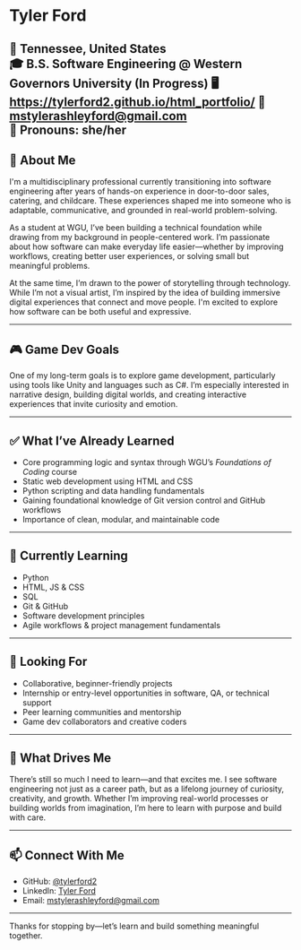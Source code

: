 # Tyler Ford

📍 Tennessee, United States  
🎓 B.S. Software Engineering @ Western Governors University (In Progress)
🖥️ https://tylerford2.github.io/html_portfolio/
📧 mstylerashleyford@gmail.com  
👤 Pronouns: she/her  
---

## 👋 About Me

I'm a multidisciplinary professional currently transitioning into software engineering after years of hands-on experience in door-to-door sales, catering, and childcare. These experiences shaped me into someone who is adaptable, communicative, and grounded in real-world problem-solving.

As a student at WGU, I’ve been building a technical foundation while drawing from my background in people-centered work. I’m passionate about how software can make everyday life easier—whether by improving workflows, creating better user experiences, or solving small but meaningful problems.

At the same time, I’m drawn to the power of storytelling through technology. While I’m not a visual artist, I’m inspired by the idea of building immersive digital experiences that connect and move people. I'm excited to explore how software can be both useful and expressive.

---

## 🎮 Game Dev Goals

One of my long-term goals is to explore game development, particularly using tools like Unity and languages such as C#. I’m especially interested in narrative design, building digital worlds, and creating interactive experiences that invite curiosity and emotion.

---

## ✅ What I’ve Already Learned

- Core programming logic and syntax through WGU’s *Foundations of Coding* course  
- Static web development using HTML and CSS  
- Python scripting and data handling fundamentals  
- Gaining foundational knowledge of Git version control and GitHub workflows  
- Importance of clean, modular, and maintainable code  

---

## 🌱 Currently Learning

- Python  
- HTML, JS & CSS  
- SQL  
- Git & GitHub  
- Software development principles  
- Agile workflows & project management fundamentals

---

## 🤝 Looking For

- Collaborative, beginner-friendly projects  
- Internship or entry-level opportunities in software, QA, or technical support  
- Peer learning communities and mentorship  
- Game dev collaborators and creative coders

---

## 💭 What Drives Me

There’s still so much I need to learn—and that excites me. I see software engineering not just as a career path, but as a lifelong journey of curiosity, creativity, and growth. Whether I’m improving real-world processes or building worlds from imagination, I’m here to learn with purpose and build with care.

---

## 📫 Connect With Me

- GitHub: [@tylerford2](https://github.com/tylerford2)  
- LinkedIn: [Tyler Ford](https://www.linkedin.com/in/tyler-ashley-ford-5866a628b/)  
- Email: [mstylerashleyford@gmail.com](mailto:mstylerashleyford@gmail.com)

---

Thanks for stopping by—let’s learn and build something meaningful together.


<!--
**tylerford2/tylerford2** is a ✨ _special_ ✨ repository because its `README.md` (this file) appears on your GitHub profile.

Here are some ideas to get you started:

- 🔭 I’m currently working on ...
- 🌱 I’m currently learning ...
- 👯 I’m looking to collaborate on ...
- 🤔 I’m looking for help with ...
- 💬 Ask me about ...
- 📫 How to reach me: ...
- 😄 Pronouns: ...
- ⚡ Fun fact: ...
-->

